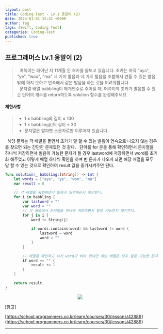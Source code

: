 ```yaml
---
layout: post
title: Coding Test - Lv.1 옹알이 (2)
date: 2024-01-01 15:42 +0900
author: Tag
tags: [Swift, Coding Test]
categories: Coding-Test
published: true
---
```

<h2> 프로그래머스 Lv.1 옹알이 (2) </h2>

<blockquote>
&nbsp; 머쓱이는 태어난 지 11개월 된 조카를 돌보고 있습니다. 조카는 아직 "aya", "ye", "woo", "ma" 네 가지 발음과 네 가지 발음을 조합해서 만들 수 있는 발음밖에 하지 못하고 연속해서 같은 발음을 하는 것을 어려워합니다. </br>
&nbsp; 문자열 배열 babbling이 매개변수로 주어질 때, 머쓱이의 조카가 발음할 수 있는 단어의 개수를 return하도록 solution 함수를 완성해주세요. </br>
</blockquote>

<h4> 제한사항 </h4>

<blockquote>
<ul>
<li> 1 ≤ babbling의 길이 ≤ 100 </li>
<li> 1 ≤ babbling[i]의 길이 ≤ 30 </li>
<li> 문자열은 알파벳 소문자로만 이루어져 있습니다. </li>
</ul>
</blockquote>

&nbsp; 해당 문제는 각 배열을 돌면서 조카가 말 할 수 있는 발음이 연속으로 나오지 않는 경우를 찾으면 되는 간단한 문제였던 것 같다.
&nbsp; 단어를 for 문을 통해 확인하면서 문자열을 하나씩 저장하면서 발음이 가능한 문자가 될 경우 lastword에 저장하면서 word를 초기화 해주었고 이렇게 배열 하나씩 확인을 하며 빈 문자가 나오게 되면 해당 배열을 모두 말 할 수 있는 것으로 확인하여 result 값을 증가시켜주면 된다.

```swift
func solution(_ babbling:[String]) -> Int {
    let words = ["aya", "ye", "woo", "ma"]
    var result = 0
    
    // 각 배열을 확인하면서 발음과 일치하는지 확인힌다.
    for i in babbling {
        var lastword = ""
        var word = ""
        // 각 배열에서 문자열을 하나씩 저장하면서 발음 가능한지 확인한다.
        for j in i {
            word += String(j)
            
            if words.contains(word) && lastword != word {
                lastword = word
                word = ""
            }
        }
        
        // 배열을 확인하고 나서 word가 비어 있다면 해당 배열은 모두 발음 가능한 문자로 이루어져 있다.
        if word == "" {
            result += 1
        }
    }
    
    return result
}
```

<div style="display: flex; justify-content: center; align-items: center;">
  <img src="https://onedrive.live.com/embed?resid=1C2ED43779C10D71%21349&authkey=%21AKHK1SJPNXCIxMk&width=1666&height=1204" style="margin-right: 10px;">
</div>


[참고]

[https://school.programmers.co.kr/learn/courses/30/lessons/42889](https://school.programmers.co.kr/learn/courses/30/lessons/42889)

-----
